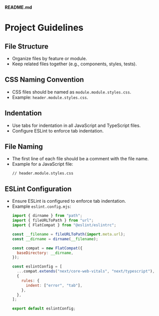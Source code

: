 **README.md**

# Project Guidelines

## File Structure
- Organize files by feature or module.
- Keep related files together (e.g., components, styles, tests).

## CSS Naming Convention
- CSS files should be named as `module.module.styles.css`.
- Example: `header.module.styles.css`.

## Indentation
- Use tabs for indentation in all JavaScript and TypeScript files.
- Configure ESLint to enforce tab indentation.

## File Naming
- The first line of each file should be a comment with the file name.
- Example for a JavaScript file:
  ```
  // header.module.styles.css
  ```

## ESLint Configuration
- Ensure ESLint is configured to enforce tab indentation.
- Example `eslint.config.mjs`:
  ```javascript
  import { dirname } from "path";
  import { fileURLToPath } from "url";
  import { FlatCompat } from "@eslint/eslintrc";

  const __filename = fileURLToPath(import.meta.url);
  const __dirname = dirname(__filename);

  const compat = new FlatCompat({
    baseDirectory: __dirname,
  });

  const eslintConfig = [
    ...compat.extends("next/core-web-vitals", "next/typescript"),
    {
      rules: {
        indent: ["error", "tab"],
      },
    },
  ];

  export default eslintConfig;
  ```